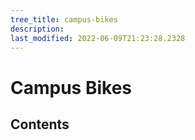 ```yaml
---
tree_title: campus-bikes
description: 
last_modified: 2022-06-09T21:23:28.2328
---
```


# Campus Bikes

## Contents

